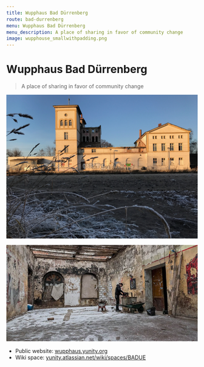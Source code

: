 ```yaml
---
title: Wupphaus Bad Dürrenberg
route: bad-durrenberg
menu: Wupphaus Bad Dürrenberg
menu_description: A place of sharing in favor of community change
image: wupphouse_smallwithpadding.png
---
```


# Wupphaus Bad Dürrenberg

> A place of sharing in favor of community change

![](IMG_0277-2.jpg)

![](b-wupp-haus-190116.jpg)

* Public website: [wupphaus.yunity.org](https://wupphaus.yunity.org/?target=_blank)
* Wiki space: [yunity.atlassian.net/wiki/spaces/BADUE](https://yunity.atlassian.net/wiki/spaces/BADUE?target=_blank)